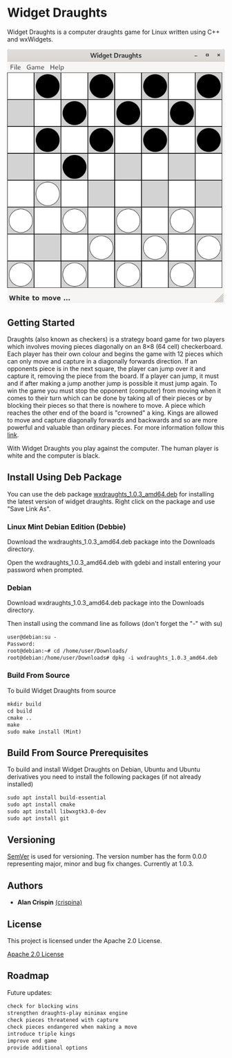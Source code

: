 # Widget Draughts

Widget Draughts is a computer draughts game for Linux written using C++ and wxWidgets.

![](widget-draughts.png)

## Getting Started

Draughts (also known as checkers) is a  strategy board game for two players which involves moving pieces diagonally on an 8×8 (64 cell) checkerboard. Each player has their own colour and begins the game with 12 pieces which can only move and capture in a diagonally forwards direction. If an opponents piece is in the next square, the player can jump over it and capture it, removing the piece from the board. If a player can jump, it must and if after making a jump another jump is possible it must jump again. To win the game you must stop the opponent (computer) from moving when it comes to their turn which can be done by taking all of their pieces or by blocking their pieces so that there is nowhere to move. A piece which reaches the other end of the board is "crowned" a king. Kings are allowed to move and capture diagonally forwards and backwards and so are more powerful and valuable than ordinary pieces. For more information follow this [link](https://en.wikipedia.org/wiki/Draughts).

With Widget Draughts you play against the computer. The human player is white and the computer is black.



## Install Using Deb Package

You can use the deb package [wxdraughts_1.0.3_amd64.deb](https://github.com/crispinalan/widget-draughts/tree/master/deb/) for installing the latest version of widget draughts. Right click on the package and use "Save Link As".

### Linux Mint Debian Edition (Debbie)

Download the wxdraughts_1.0.3_amd64.deb package into the Downloads directory.

Open the wxdraughts_1.0.3_amd64.deb with gdebi and install entering your password when prompted.

### Debian

Download wxdraughts_1.0.3_amd64.deb package into the Downloads directory.

Then install using the command line as follows (don't forget the "-" with su)

```
user@debian:su -
Password: 
root@debian:~# cd /home/user/Downloads/
root@debian:/home/user/Downloads# dpkg -i wxdraughts_1.0.3_amd64.deb
```

### Build From Source

To build Widget Draughts from source 

```
mkdir build  
cd build  
cmake ..
make
sudo make install (Mint)
```
## Build From Source Prerequisites

To build and install Widget Draughts on Debian, Ubuntu and Ubuntu derivatives you need to install the following packages (if not already installed) 

```
sudo apt install build-essential
sudo apt install cmake
sudo apt install libwxgtk3.0-dev
sudo apt install git 
```

## Versioning

[SemVer](http://semver.org/) is used for versioning. The version number has the form 0.0.0 representing major, minor and bug fix changes. Currently at 1.0.3.

## Authors

* **Alan Crispin** [(crispina)](https://github.com/crispinalan)


## License

This project is licensed under the Apache 2.0 License.

[Apache 2.0 License](https://www.apache.org/licenses/LICENSE-2.0)

## Roadmap

Future updates:
```
check for blocking wins
strengthen draughts-play minimax engine
check pieces threatened with capture 
check pieces endangered when making a move
introduce triple kings 
improve end game 
provide additional options
``` 



